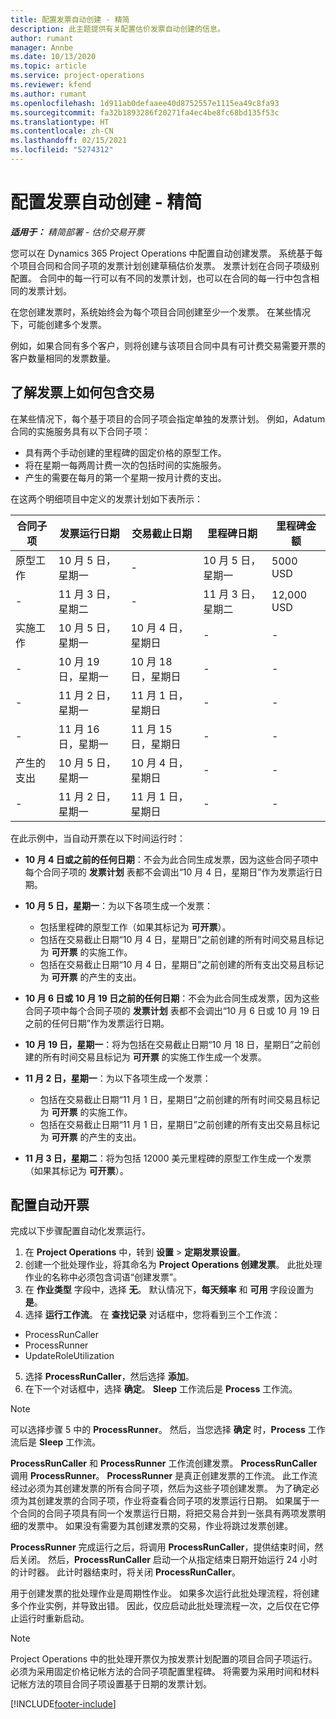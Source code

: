 ```yaml
---
title: 配置发票自动创建 - 精简
description: 此主题提供有关配置估价发票自动创建的信息。
author: rumant
manager: Annbe
ms.date: 10/13/2020
ms.topic: article
ms.service: project-operations
ms.reviewer: kfend
ms.author: rumant
ms.openlocfilehash: 1d911ab0defaaee40d8752557e1115ea49c8fa93
ms.sourcegitcommit: fa32b1893286f20271fa4ec4be8fc68bd135f53c
ms.translationtype: HT
ms.contentlocale: zh-CN
ms.lasthandoff: 02/15/2021
ms.locfileid: "5274312"
---
```

# <a name="configure-automatic-invoice-creation---lite"></a>配置发票自动创建 - 精简
 
_**适用于：** 精简部署 - 估价交易开票_

您可以在 Dynamics 365 Project Operations 中配置自动创建发票。 系统基于每个项目合同和合同子项的发票计划创建草稿估价发票。 发票计划在合同子项级别配置。 合同中的每一行可以有不同的发票计划，也可以在合同的每一行中包含相同的发票计划。

在您创建发票时，系统始终会为每个项目合同创建至少一个发票。 在某些情况下，可能创建多个发票。

例如，如果合同有多个客户，则将创建与该项目合同中具有可计费交易需要开票的客户数量相同的发票数量。

## <a name="understand-how-transactions-are-included-on-an-invoice"></a>了解发票上如何包含交易 

在某些情况下，每个基于项目的合同子项会指定单独的发票计划。 例如，Adatum 合同的实施服务具有以下合同子项：

- 具有两个手动创建的里程碑的固定价格的原型工作。
- 将在星期一每两周计费一次的包括时间的实施服务。
- 产生的需要在每月的第一个星期一按月计费的支出。

在这两个明细项目中定义的发票计划如下表所示：

| 合同子项 | 发票运行日期 | 交易截止日期 | 里程碑日期 | 里程碑金额 |
| --- | --- | --- | --- | --- |
| 原型工作 | 10 月 5 日，星期一 | - | 10 月 5 日，星期一 | 5000 USD |
| - | 11 月 3 日，星期二 | - | 11 月 3 日，星期二 | 12,000 USD |
| 实施工作 | 10 月 5 日，星期一 | 10 月 4 日，星期日 | - | - |
| - | 10 月 19 日，星期一 | 10 月 18 日，星期日 | - | - |
| - | 11 月 2 日，星期一 | 11 月 1 日，星期日 | - | - |
| - | 11 月 16 日，星期一 | 11 月 15 日，星期日 | - | - |
| 产生的支出 | 10 月 5 日，星期一 | 10 月 4 日，星期日 | - | - |
| - | 11 月 2 日，星期一 | 11 月 1 日，星期日 | - | - |

在此示例中，当自动开票在以下时间运行时：

- **10 月 4 日或之前的任何日期**：不会为此合同生成发票，因为这些合同子项中每个合同子项的 **发票计划** 表都不会调出“10 月 4 日，星期日”作为发票运行日期。
- **10 月 5 日，星期一**：为以下各项生成一个发票：

    - 包括里程碑的原型工作（如果其标记为 **可开票**）。
    - 包括在交易截止日期“10 月 4 日，星期日”之前创建的所有时间交易且标记为 **可开票** 的实施工作。
    - 包括在交易截止日期“10 月 4 日，星期日”之前创建的所有支出交易且标记为 **可开票** 的产生的支出。
  
- **10 月 6 日或 10 月 19 日之前的任何日期**：不会为此合同生成发票，因为这些合同子项中每个合同子项的 **发票计划** 表都不会调出“10 月 6 日或 10 月 19 日之前的任何日期”作为发票运行日期。
- **10 月 19 日，星期一**：将为包括在交易截止日期“10 月 18 日，星期日”之前创建的所有时间交易且标记为 **可开票** 的实施工作生成一个发票。
- **11 月 2 日，星期一**：为以下各项生成一个发票：

    - 包括在交易截止日期“11 月 1 日，星期日”之前创建的所有时间交易且标记为 **可开票** 的实施工作。
    - 包括在交易截止日期“11 月 1 日，星期日”之前创建的所有支出交易且标记为 **可开票** 的产生的支出。

- **11 月 3 日，星期二**：将为包括 12000 美元里程碑的原型工作生成一个发票（如果其标记为 **可开票**）。

## <a name="configure-automatic-invoicing"></a>配置自动开票

完成以下步骤配置自动化发票运行。

1. 在 **Project Operations** 中，转到 **设置** > **定期发票设置**。
2. 创建一个批处理作业，将其命名为 **Project Operations 创建发票**。 此批处理作业的名称中必须包含词语“创建发票”。
3. 在 **作业类型** 字段中，选择 **无**。 默认情况下，**每天频率** 和 **可用** 字段设置为 **是**。
4. 选择 **运行工作流**。 在 **查找记录** 对话框中，您将看到三个工作流：

- ProcessRunCaller
- ProcessRunner
- UpdateRoleUtilization

5. 选择 **ProcessRunCaller**，然后选择 **添加**。
6. 在下一个对话框中，选择 **确定**。 **Sleep** 工作流后是 **Process** 工作流。 

> [!NOTE]
> 可以选择步骤 5 中的 **ProcessRunner**。 然后，当您选择 **确定** 时，**Process** 工作流后是 **Sleep** 工作流。

**ProcessRunCaller** 和 **ProcessRunner** 工作流创建发票。 **ProcessRunCaller** 调用 **ProcessRunner**。 **ProcessRunner** 是真正创建发票的工作流。 此工作流经过必须为其创建发票的所有合同子项，然后为这些子项创建发票。 为了确定必须为其创建发票的合同子项，作业将查看合同子项的发票运行日期。 如果属于一个合同的合同子项具有同一个发票运行日期，将把交易合并到一张具有两项发票明细的发票中。 如果没有需要为其创建发票的交易，作业将跳过发票创建。

**ProcessRunner** 完成运行之后，将调用 **ProcessRunCaller**，提供结束时间，然后关闭。 然后，**ProcessRunCaller** 启动一个从指定结束日期开始运行 24 小时的计时器。 此计时器结束时，将关闭 **ProcessRunCaller**。

用于创建发票的批处理作业是周期性作业。 如果多次运行此批处理流程，将创建多个作业实例，并导致出错。 因此，仅应启动此批处理流程一次，之后仅在它停止运行时重新启动。

> [!NOTE]
> Project Operations 中的批处理开票仅为按发票计划配置的项目合同子项运行。 必须为采用固定价格记帐方法的合同子项配置里程碑。 将需要为采用时间和材料记帐方法的项目合同子项设置基于日期的发票计划。


[!INCLUDE[footer-include](../../includes/footer-banner.md)]